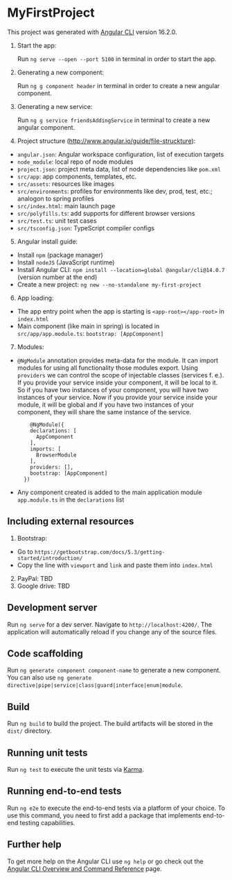 # MyFirstProject

This project was generated with [Angular CLI](https://github.com/angular/angular-cli) version 16.2.0.

1. Start the app:

   Run `ng serve --open --port 5100` in terminal in order to start the app.

2. Generating a new component:

   Run `ng g component header` in terminal in order to create a new angular component.

3. Generating a new service:

   Run `ng g service friendsAddingService` in terminal to create a new angular component.

4. Project structure (http://www.angular.io/guide/file-struckture):

- `angular.json`: Angular workspace configuration, list of execution targets
- `node_module`: local repo of node modules
- `project.json`: project meta data, list of node dependencies like `pom.xml`
- `src/app`: app components, templates, etc.
- `src/assets`: resources like images
- `src/environments`: profiles for environments like dev, prod, test, etc.; analogon to spring profiles
- `src/index.html`: main launch page
- `src/polyfills.ts`: add supports for different browser versions
- `src/test.ts`: unit test cases
- `src/tsconfig.json`: TypeScript compiler configs

5. Angular install guide:

- Install `npm` (package manager)
- Install `nodeJS` (JavaScript runtime)
- Install Angular CLI: `npm install --location=global @angular/cli@14.0.7` (version number at the end)
- Create a new project: `ng new --no-standalone my-first-project`

6. App loading:

- The app entry point when the app is starting is `<app-root></app-root>` in `index.html`
- Main component (like main in spring) is located in `src/app/app.module.ts`: `bootstrap: [AppComponent]`

7. Modules:

- `@NgModule` annotation provides meta-data for the module. It can import modules for using all functionality those modules export.
  Using `providers` we can control the scope of injectable classes (services f. e.).
  If you provide your service inside your component, it will be local to it. So if you have two instances of your component, you will have two instances of your service.
  Now if you provide your service inside your module, it will be global and if you have two instances of your component, they will share the same instance of the service.

    ```
        @NgModule({
        declarations: [
          AppComponent
        ],
        imports: [
          BrowserModule
        ],
        providers: [],
        bootstrap: [AppComponent]
      })
    ```
- Any component created is added to the main application module `app.module.ts` in the `declarations` list

## Including external resources

1. Bootstrap:
  - Go to `https://getbootstrap.com/docs/5.3/getting-started/introduction/`
  - Copy the line with `viewport` and `link` and paste them into `index.html`

2. PayPal: TBD
3. Google drive: TBD

## Development server

Run `ng serve` for a dev server. Navigate to `http://localhost:4200/`. The application will automatically reload if you
change any of the source files.

## Code scaffolding

Run `ng generate component component-name` to generate a new component. You can also
use `ng generate directive|pipe|service|class|guard|interface|enum|module`.

## Build

Run `ng build` to build the project. The build artifacts will be stored in the `dist/` directory.

## Running unit tests

Run `ng test` to execute the unit tests via [Karma](https://karma-runner.github.io).

## Running end-to-end tests

Run `ng e2e` to execute the end-to-end tests via a platform of your choice. To use this command, you need to first add a
package that implements end-to-end testing capabilities.

## Further help

To get more help on the Angular CLI use `ng help` or go check out
the [Angular CLI Overview and Command Reference](https://angular.io/cli) page.

